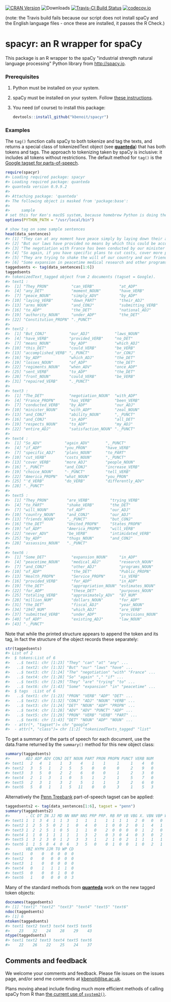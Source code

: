 [![CRAN Version](http://www.r-pkg.org/badges/version/spacyr)](http://cran.r-project.org/package=spacyr) ![Downloads](http://cranlogs.r-pkg.org/badges/spacyr) [![Travis-CI Build Status](https://travis-ci.org/kbenoit/spacyr.svg?branch=master)](https://travis-ci.org/kbenoit/spacyr) [![codecov.io](https://codecov.io/github/kbenoit/spacyr/spacyr.svg?branch=master)](https://codecov.io/github/kbenoit/spacyr/coverage.svg?branch=master)

(note: the Travis build fails because our script does not install spaCy and the English language files - once these are installed, it passes the R Check.)

spacyr: an R wrapper for spaCy
==============================

This package is an R wrapper to the spaCy "industrial strength natural language processing" Python library from <http://spacy.io>.

### Prerequisites

1.  Python must be installed on your system.

2.  spaCy must be installed on your system. Follow [these instructions](http://spacy.io/docs/).

3.  You need (of course) to install this package:

    ``` r
    devtools::install_github("kbenoit/spacyr")
    ```

### Examples

The `tag()` function calls spaCy to both tokenize and tag the texts, and returns a special class of tokenizedText object (see [**quanteda**](http://githiub.com/kbenoit/quanteda)) that has both tokens and tags. The approach to tokenizing taken by spaCy is inclusive: it includes all tokens without restrictions. The default method for `tag()` is the [Google tagset for parts-of-speech](https://github.com/slavpetrov/universal-pos-tags).

``` r
require(spacyr)
#> Loading required package: spacyr
#> Loading required package: quanteda
#> quanteda version 0.9.9.2
#> 
#> Attaching package: 'quanteda'
#> The following object is masked from 'package:base':
#> 
#>     sample
# set this for Ken's macOS system, because homebrew Python is doing the work
options(PYTHON_PATH = "/usr/local/bin")

# show tag on some sample sentences
head(data_sentences)
#> [1] "They can at any moment have peace simply by laying down their arms and submitting to the national authority under the Constitution."                                                                                                                                                    
#> [2] "But our laws have provided no means by which this could be accomplished, or by which the losses of the regiments when once sent to the front could be repaired."                                                                                                                        
#> [3] "The negotiation with France has been conducted by our minister with zeal and ability, and in all respects to my entire satisfaction."                                                                                                                                                   
#> [4] "So again, if you have specific plans to cut costs, cover more people, and increase choice - tell America what you'd do differently."                                                                                                                                                    
#> [5] "They are trying to shake the will of our country and our friends, but the United States of America will never be intimidated by thugs and assassins."                                                                                                                                   
#> [6] "Some expansion in peacetime medical research and other programs of the Public Health Service is provided for in the appropriation estimates for these purposes totaling approximately 87 million dollars for the fiscal year 1947 which are submitted under provisions of existing law."
taggedsents <- tag(data_sentences[1:6])
taggedsents
#> tokenizedText_tagged object from 2 documents (tagset = Google).
#> text1 :
#>  [1] "They_PRON"          "can_VERB"           "at_ADP"            
#>  [4] "any_DET"            "moment_NOUN"        "have_VERB"         
#>  [7] "peace_NOUN"         "simply_ADV"         "by_ADP"            
#> [10] "laying_VERB"        "down_PART"          "their_ADJ"         
#> [13] "arms_NOUN"          "and_CONJ"           "submitting_VERB"   
#> [16] "to_ADP"             "the_DET"            "national_ADJ"      
#> [19] "authority_NOUN"     "under_ADP"          "the_DET"           
#> [22] "Constitution_PROPN" "._PUNCT"           
#> 
#> text2 :
#>  [1] "But_CONJ"          "our_ADJ"           "laws_NOUN"        
#>  [4] "have_VERB"         "provided_VERB"     "no_DET"           
#>  [7] "means_NOUN"        "by_ADP"            "which_ADJ"        
#> [10] "this_DET"          "could_VERB"        "be_VERB"          
#> [13] "accomplished_VERB" ",_PUNCT"           "or_CONJ"          
#> [16] "by_ADP"            "which_ADJ"         "the_DET"          
#> [19] "losses_NOUN"       "of_ADP"            "the_DET"          
#> [22] "regiments_NOUN"    "when_ADV"          "once_ADP"         
#> [25] "sent_VERB"         "to_ADP"            "the_DET"          
#> [28] "front_NOUN"        "could_VERB"        "be_VERB"          
#> [31] "repaired_VERB"     "._PUNCT"          
#> 
#> text3 :
#>  [1] "The_DET"           "negotiation_NOUN"  "with_ADP"         
#>  [4] "France_PROPN"      "has_VERB"          "been_VERB"        
#>  [7] "conducted_VERB"    "by_ADP"            "our_ADJ"          
#> [10] "minister_NOUN"     "with_ADP"          "zeal_NOUN"        
#> [13] "and_CONJ"          "ability_NOUN"      ",_PUNCT"          
#> [16] "and_CONJ"          "in_ADP"            "all_DET"          
#> [19] "respects_NOUN"     "to_ADP"            "my_ADJ"           
#> [22] "entire_ADJ"        "satisfaction_NOUN" "._PUNCT"          
#> 
#> text4 :
#>  [1] "So_ADV"          "again_ADV"       ",_PUNCT"        
#>  [4] "if_ADP"          "you_PRON"        "have_VERB"      
#>  [7] "specific_ADJ"    "plans_NOUN"      "to_PART"        
#> [10] "cut_VERB"        "costs_NOUN"      ",_PUNCT"        
#> [13] "cover_VERB"      "more_ADJ"        "people_NOUN"    
#> [16] ",_PUNCT"         "and_CONJ"        "increase_VERB"  
#> [19] "choice_NOUN"     "-_PUNCT"         "tell_VERB"      
#> [22] "America_PROPN"   "what_NOUN"       "you_PRON"       
#> [25] "'d_VERB"         "do_VERB"         "differently_ADV"
#> [28] "._PUNCT"        
#> 
#> text5 :
#>  [1] "They_PRON"        "are_VERB"         "trying_VERB"     
#>  [4] "to_PART"          "shake_VERB"       "the_DET"         
#>  [7] "will_NOUN"        "of_ADP"           "our_ADJ"         
#> [10] "country_NOUN"     "and_CONJ"         "our_ADJ"         
#> [13] "friends_NOUN"     ",_PUNCT"          "but_CONJ"        
#> [16] "the_DET"          "United_PROPN"     "States_PROPN"    
#> [19] "of_ADP"           "America_PROPN"    "will_VERB"       
#> [22] "never_ADV"        "be_VERB"          "intimidated_VERB"
#> [25] "by_ADP"           "thugs_NOUN"       "and_CONJ"        
#> [28] "assassins_NOUN"   "._PUNCT"         
#> 
#> text6 :
#>  [1] "Some_DET"           "expansion_NOUN"     "in_ADP"            
#>  [4] "peacetime_NOUN"     "medical_ADJ"        "research_NOUN"     
#>  [7] "and_CONJ"           "other_ADJ"          "programs_NOUN"     
#> [10] "of_ADP"             "the_DET"            "Public_PROPN"      
#> [13] "Health_PROPN"       "Service_PROPN"      "is_VERB"           
#> [16] "provided_VERB"      "for_ADP"            "in_ADP"            
#> [19] "the_DET"            "appropriation_NOUN" "estimates_NOUN"    
#> [22] "for_ADP"            "these_DET"          "purposes_NOUN"     
#> [25] "totaling_VERB"      "approximately_ADV"  "87_NUM"            
#> [28] "million_NUM"        "dollars_NOUN"       "for_ADP"           
#> [31] "the_DET"            "fiscal_ADJ"         "year_NOUN"         
#> [34] "1947_NUM"           "which_ADJ"          "are_VERB"          
#> [37] "submitted_VERB"     "under_ADP"          "provisions_NOUN"   
#> [40] "of_ADP"             "existing_ADJ"       "law_NOUN"          
#> [43] "._PUNCT"
```

Note that while the printed structure appears to append the token and its tag, in fact the structure of the object records these separately:

``` r
str(taggedsents)
#> List of 2
#>  $ tokens:List of 6
#>   ..$ text1: chr [1:23] "They" "can" "at" "any" ...
#>   ..$ text2: chr [1:32] "But" "our" "laws" "have" ...
#>   ..$ text3: chr [1:24] "The" "negotiation" "with" "France" ...
#>   ..$ text4: chr [1:28] "So" "again" "," "if" ...
#>   ..$ text5: chr [1:29] "They" "are" "trying" "to" ...
#>   ..$ text6: chr [1:43] "Some" "expansion" "in" "peacetime" ...
#>  $ tags  :List of 6
#>   ..$ text1: chr [1:23] "PRON" "VERB" "ADP" "DET" ...
#>   ..$ text2: chr [1:32] "CONJ" "ADJ" "NOUN" "VERB" ...
#>   ..$ text3: chr [1:24] "DET" "NOUN" "ADP" "PROPN" ...
#>   ..$ text4: chr [1:28] "ADV" "ADV" "PUNCT" "ADP" ...
#>   ..$ text5: chr [1:29] "PRON" "VERB" "VERB" "PART" ...
#>   ..$ text6: chr [1:43] "DET" "NOUN" "ADP" "NOUN" ...
#>  - attr(*, "tagset")= chr "google"
#>  - attr(*, "class")= chr [1:2] "tokenizedTexts_tagged" "list"
```

To get a summary of the parts of speech for each document, use the data.frame returned by the `summary()` method for this new object class:

``` r
summary(taggedsents)
#>       ADJ ADP ADV CONJ DET NOUN PART PRON PROPN PUNCT VERB NUM
#> text1   2   4   1    1   3    4    1    1     1     1    4   0
#> text2   3   5   1    2   5    5    0    0     0     2    9   0
#> text3   3   5   0    2   2    6    0    0     1     2    3   0
#> text4   2   1   3    1   0    5    1    2     1     5    7   0
#> text5   2   3   1    3   2    5    1    1     3     2    6   0
#> text6   5   8   1    1   5   11    0    0     3     1    5   3
```

Alternatively the [Penn Treebank](https://www.ling.upenn.edu/courses/Fall_2003/ling001/penn_treebank_pos.html) part-of-speech tagset can be applied:

``` r
taggedsents2 <- tag(data_sentences[1:6], tagset = "penn")
summary(taggedsents2)
#>       . CC DT IN JJ MD NN NNP NNS PRP PRP. RB RP VB VBG X. VBN VBP WDT WRB
#> text1 1  1  3  4  1  1  3   1   1   1    1  1  1  1   2  0   0   0   0   0
#> text2 1  2  5  5  0  2  1   0   4   0    1  0  0  2   0  1   4   1   2   1
#> text3 1  2  2  5  1  0  5   1   1   0    2  0  0  0   0  1   2   0   0   0
#> text4 1  1  0  1  1  1  1   1   3   2    0  3  0  4   0  3   0   2   0   0
#> text5 1  3  2  3  0  1  2   3   3   1    2  1  0  2   1  1   1   1   0   0
#> text6 1  1  5  8  4  0  6   3   5   0    0  1  0  0   1  0   2   1   1   0
#>       VBZ HYPH JJR TO WP CD
#> text1   0    0   0  0  0  0
#> text2   0    0   0  0  0  0
#> text3   1    0   0  0  0  0
#> text4   0    1   1  1  1  0
#> text5   0    0   0  1  0  0
#> text6   1    0   0  0  0  3
```

Many of the standard methods from [**quanteda**](http://githiub.com/kbenoit/quanteda) work on the new tagged token objects:

``` r
docnames(taggedsents)
#> [1] "text1" "text2" "text3" "text4" "text5" "text6"
ndoc(taggedsents)
#> [1] 6
ntoken(taggedsents)
#> text1 text2 text3 text4 text5 text6 
#>    23    32    24    28    29    43
ntype(taggedsents)
#> text1 text2 text3 text4 text5 text6 
#>    22    26    22    25    24    37
```

Comments and feedback
---------------------

We welcome your comments and feedback. Please file issues on the issues page, and/or send me comments at <kbenoit@lse.ac.uk>.

Plans moving ahead include finding much more efficient methods of calling spaCy from R than [the current use of `system2()`](https://github.com/kbenoit/spacyr/blob/master/R/tag.R#L71).
